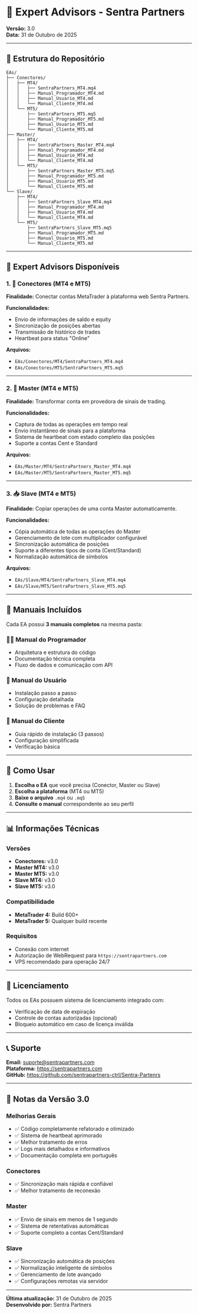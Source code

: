 # 🤖 Expert Advisors - Sentra Partners

**Versão:** 3.0  
**Data:** 31 de Outubro de 2025

---

## 📂 Estrutura do Repositório

```
EAs/
├── Conectores/
│   ├── MT4/
│   │   ├── SentraPartners_MT4.mq4
│   │   ├── Manual_Programador_MT4.md
│   │   ├── Manual_Usuario_MT4.md
│   │   └── Manual_Cliente_MT4.md
│   └── MT5/
│       ├── SentraPartners_MT5.mq5
│       ├── Manual_Programador_MT5.md
│       ├── Manual_Usuario_MT5.md
│       └── Manual_Cliente_MT5.md
├── Master/
│   ├── MT4/
│   │   ├── SentraPartners_Master_MT4.mq4
│   │   ├── Manual_Programador_MT4.md
│   │   ├── Manual_Usuario_MT4.md
│   │   └── Manual_Cliente_MT4.md
│   └── MT5/
│       ├── SentraPartners_Master_MT5.mq5
│       ├── Manual_Programador_MT5.md
│       ├── Manual_Usuario_MT5.md
│       └── Manual_Cliente_MT5.md
└── Slave/
    ├── MT4/
    │   ├── SentraPartners_Slave_MT4.mq4
    │   ├── Manual_Programador_MT4.md
    │   ├── Manual_Usuario_MT4.md
    │   └── Manual_Cliente_MT4.md
    └── MT5/
        ├── SentraPartners_Slave_MT5.mq5
        ├── Manual_Programador_MT5.md
        ├── Manual_Usuario_MT5.md
        └── Manual_Cliente_MT5.md
```

---

## 🎯 Expert Advisors Disponíveis

### 1. 🔌 Conectores (MT4 e MT5)
**Finalidade:** Conectar contas MetaTrader à plataforma web Sentra Partners.

**Funcionalidades:**
- Envio de informações de saldo e equity
- Sincronização de posições abertas
- Transmissão de histórico de trades
- Heartbeat para status "Online"

**Arquivos:**
- `EAs/Conectores/MT4/SentraPartners_MT4.mq4`
- `EAs/Conectores/MT5/SentraPartners_MT5.mq5`

---

### 2. 📡 Master (MT4 e MT5)
**Finalidade:** Transformar conta em provedora de sinais de trading.

**Funcionalidades:**
- Captura de todas as operações em tempo real
- Envio instantâneo de sinais para a plataforma
- Sistema de heartbeat com estado completo das posições
- Suporte a contas Cent e Standard

**Arquivos:**
- `EAs/Master/MT4/SentraPartners_Master_MT4.mq4`
- `EAs/Master/MT5/SentraPartners_Master_MT5.mq5`

---

### 3. 📥 Slave (MT4 e MT5)
**Finalidade:** Copiar operações de uma conta Master automaticamente.

**Funcionalidades:**
- Cópia automática de todas as operações do Master
- Gerenciamento de lote com multiplicador configurável
- Sincronização automática de posições
- Suporte a diferentes tipos de conta (Cent/Standard)
- Normalização automática de símbolos

**Arquivos:**
- `EAs/Slave/MT4/SentraPartners_Slave_MT4.mq4`
- `EAs/Slave/MT5/SentraPartners_Slave_MT5.mq5`

---

## 📖 Manuais Incluídos

Cada EA possui **3 manuais completos** na mesma pasta:

### 👨‍💻 Manual do Programador
- Arquitetura e estrutura do código
- Documentação técnica completa
- Fluxo de dados e comunicação com API

### 👤 Manual do Usuário
- Instalação passo a passo
- Configuração detalhada
- Solução de problemas e FAQ

### 🎯 Manual do Cliente
- Guia rápido de instalação (3 passos)
- Configuração simplificada
- Verificação básica

---

## 🚀 Como Usar

1. **Escolha o EA** que você precisa (Conector, Master ou Slave)
2. **Escolha a plataforma** (MT4 ou MT5)
3. **Baixe o arquivo** `.mq4` ou `.mq5`
4. **Consulte o manual** correspondente ao seu perfil

---

## 📊 Informações Técnicas

### Versões
- **Conectores:** v3.0
- **Master MT4:** v3.0
- **Master MT5:** v3.0
- **Slave MT4:** v3.0
- **Slave MT5:** v3.0

### Compatibilidade
- **MetaTrader 4:** Build 600+
- **MetaTrader 5:** Qualquer build recente

### Requisitos
- Conexão com internet
- Autorização de WebRequest para `https://sentrapartners.com`
- VPS recomendado para operação 24/7

---

## 🔐 Licenciamento

Todos os EAs possuem sistema de licenciamento integrado com:
- Verificação de data de expiração
- Controle de contas autorizadas (opcional)
- Bloqueio automático em caso de licença inválida

---

## 📞 Suporte

**Email:** suporte@sentrapartners.com  
**Plataforma:** https://sentrapartners.com  
**GitHub:** https://github.com/sentrapartners-ctrl/Sentra-Partenrs

---

## 📝 Notas da Versão 3.0

### Melhorias Gerais
- ✅ Código completamente refatorado e otimizado
- ✅ Sistema de heartbeat aprimorado
- ✅ Melhor tratamento de erros
- ✅ Logs mais detalhados e informativos
- ✅ Documentação completa em português

### Conectores
- ✅ Sincronização mais rápida e confiável
- ✅ Melhor tratamento de reconexão

### Master
- ✅ Envio de sinais em menos de 1 segundo
- ✅ Sistema de retentativas automáticas
- ✅ Suporte completo a contas Cent/Standard

### Slave
- ✅ Sincronização automática de posições
- ✅ Normalização inteligente de símbolos
- ✅ Gerenciamento de lote avançado
- ✅ Configurações remotas via servidor

---

**Última atualização:** 31 de Outubro de 2025  
**Desenvolvido por:** Sentra Partners
